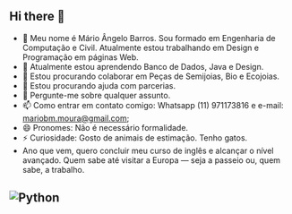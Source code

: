 ## Hi there 👋

<!--
**marioabm/marioabm** is a ✨ _special_ ✨ repository because its `README.md` (this file) appears on your GitHub profile.

Here are some ideas to get you started:
-->

- 🔭 Meu nome é Mário Ângelo Barros. Sou formado em Engenharia de Computação e Civil. Atualmente estou trabalhando em Design e Programação em páginas Web. 
- 🌱 Atualmente estou aprendendo Banco de Dados, Java e Design. 
- 👯 Estou procurando colaborar em Peças de Semijoias, Bio e Ecojoias.
- 🤔 Estou procurando ajuda com parcerias.
- 💬 Pergunte-me sobre qualquer assunto.
- 📫 Como entrar em contato comigo: Whatsapp (11) 971173816 e e-mail: mariobm.moura@gmail.com; 
- 😄 Pronomes: Não é necessário formalidade.
- ⚡ Curiosidade: Gosto de animais de estimação. Tenho gatos.
- Ano que vem, quero concluir meu curso de inglês e alcançar o nível avançado. Quem sabe até visitar a Europa — seja a passeio ou, quem sabe, a trabalho.

 ![Python](https://img.shields.io/badge/python-3670A0?style=for-the-badge&logo=python&logoColor=ffdd54)
- 

